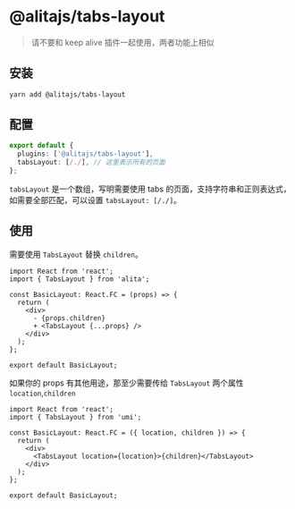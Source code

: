 # @alitajs/tabs-layout

> 请不要和 keep alive 插件一起使用，两者功能上相似

## 安装

```bash
yarn add @alitajs/tabs-layout
```

## 配置

```ts
export default {
  plugins: ['@alitajs/tabs-layout'],
  tabsLayout: [/./], // 这里表示所有的页面
};
```

`tabsLayout` 是一个数组，写明需要使用 tabs 的页面，支持字符串和正则表达式，如需要全部匹配，可以设置 `tabsLayout: [/./]`。

## 使用

需要使用 `TabsLayout` 替换 `children`。

```tsx
import React from 'react';
import { TabsLayout } from 'alita';

const BasicLayout: React.FC = (props) => {
  return (
    <div>
      - {props.children}
      + <TabsLayout {...props} />
    </div>
  );
};

export default BasicLayout;
```

如果你的 props 有其他用途，那至少需要传给 `TabsLayout` 两个属性 `location`,`children`

```tsx
import React from 'react';
import { TabsLayout } from 'umi';

const BasicLayout: React.FC = ({ location, children }) => {
  return (
    <div>
      <TabsLayout location={location}>{children}</TabsLayout>
    </div>
  );
};

export default BasicLayout;
```
